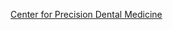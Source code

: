 [Center for Precision Dental Medicine](https://www.dental.columbia.edu/center-precision-dental-medicine/technology)
